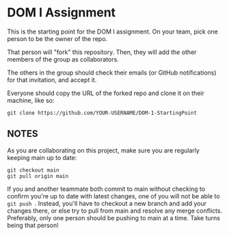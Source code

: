 # DOM I Assignment

This is the starting point for the DOM I assignment. On your team, pick one person to be the owner of the repo.

That person will "fork" this repository. Then, they will add the other members of the group as collaborators.

The others in the group should check their emails (or GitHub notifications) for that invitation, and accept it.

Everyone should copy the URL of the forked repo and clone it on their machine, like so:

```
git clone https://github.com/YOUR-USERNAME/DOM-1-StartingPoint
```

## NOTES

As you are collaborating on this project, make sure you are regularly keeping main up to date:

```
git checkout main
git pull origin main
```

If you and another teammate both commit to main without checking to confirm you're up to date with latest changes, one of you will not be able to `git push `. Instead, you'll have to checkout a new branch and add your changes there, or else try to pull from main and resolve any merge conflicts. Preferably, only one person should be pushing to main at a time. Take turns being that person!
